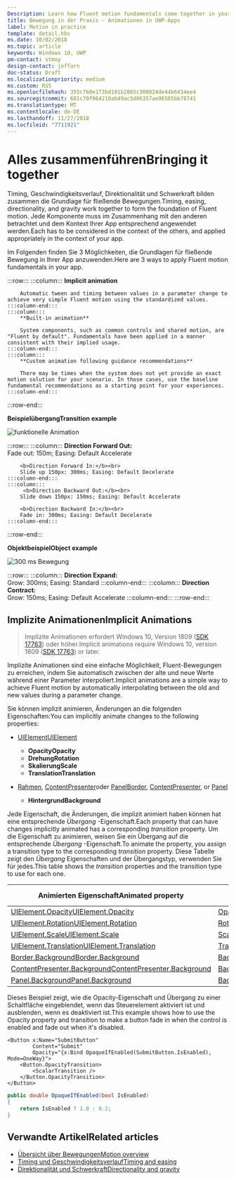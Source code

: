 ```yaml
---
Description: Learn how Fluent motion fundamentals come together in your app.
title: Bewegung in der Praxis – Animationen in UWP-Apps
label: Motion in practice
template: detail.hbs
ms.date: 10/02/2018
ms.topic: article
keywords: Windows 10, UWP
pm-contact: stmoy
design-contact: jeffarn
doc-status: Draft
ms.localizationpriority: medium
ms.custom: RS5
ms.openlocfilehash: 355c760e173bd101b2865c300824de44b6434ee4
ms.sourcegitcommit: 681c70f964210ab49ac5d06357ae96505bb78741
ms.translationtype: MT
ms.contentlocale: de-DE
ms.lasthandoff: 11/27/2018
ms.locfileid: "7711921"
---
```

# <a name="bringing-it-together"></a><span data-ttu-id="10932-103">Alles zusammenführen</span><span class="sxs-lookup"><span data-stu-id="10932-103">Bringing it together</span></span>

<span data-ttu-id="10932-104">Timing, Geschwindigkeitsverlauf, Direktionalität und Schwerkraft bilden zusammen die Grundlage für fließende Bewegungen.</span><span class="sxs-lookup"><span data-stu-id="10932-104">Timing, easing, directionality, and gravity work together to form the foundation of Fluent motion.</span></span> <span data-ttu-id="10932-105">Jede Komponente muss im Zusammenhang mit den anderen betrachtet und dem Kontext Ihrer App entsprechend angewendet werden.</span><span class="sxs-lookup"><span data-stu-id="10932-105">Each has to be considered in the context of the others, and applied appropriately in the context of your app.</span></span>

<span data-ttu-id="10932-106">Im Folgenden finden Sie 3 Möglichkeiten, die Grundlagen für fließende Bewegung in Ihrer App anzuwenden.</span><span class="sxs-lookup"><span data-stu-id="10932-106">Here are 3 ways to apply Fluent motion fundamentals in your app.</span></span>

:::row:::
    :::column:::
        **Implicit animation**

        Automatic tween and timing between values in a parameter change to achieve very simple Fluent motion using the standardized values.
    :::column-end:::
    :::column:::
        **Built-in animation**

        System components, such as common controls and shared motion, are "Fluent by default". Fundamentals have been applied in a manner consistent with their implied usage.
    :::column-end:::
    :::column:::
        **Custom animation following guidance recommendations**

        There may be times when the system does not yet provide an exact motion solution for your scenario. In those cases, use the baseline fundamental recommendations as a starting point for your experiences.
    :::column-end:::
:::row-end:::

**<span data-ttu-id="10932-107">Beispielübergang</span><span class="sxs-lookup"><span data-stu-id="10932-107">Transition example</span></span>**

![funktionelle Animation](images/pageRefresh.gif)

:::row:::
    :::column:::
        <b>Direction Forward Out:</b><br>
        Fade out: 150m; Easing: Default Accelerate

        <b>Direction Forward In:</b><br>
        Slide up 150px: 300ms; Easing: Default Decelerate
    :::column-end:::
    :::column:::
         <b>Direction Backward Out:</b><br>
        Slide down 150px: 150ms; Easing: Default Accelerate

        <b>Direction Backward In:</b><br>
        Fade in: 300ms; Easing: Default Decelerate
    :::column-end:::
:::row-end:::

**<span data-ttu-id="10932-109">Objektbeispiel</span><span class="sxs-lookup"><span data-stu-id="10932-109">Object example</span></span>**

 ![300 ms Bewegung](images/control.gif)

:::row:::
    :::column:::
        <b>Direction Expand:</b><br>
        Grow: 300ms; Easing: Standard
    :::column-end:::
    :::column:::
        <b>Direction Contract:</b><br>
        Grow: 150ms; Easing: Default Accelerate
    :::column-end:::
:::row-end:::

## <a name="implicit-animations"></a><span data-ttu-id="10932-111">Implizite Animationen</span><span class="sxs-lookup"><span data-stu-id="10932-111">Implicit Animations</span></span>

> <span data-ttu-id="10932-112">Implizite Animationen erfordert Windows 10, Version 1809 ([SDK 17763](https://developer.microsoft.com/windows/downloads/windows-10-sdk)) oder höher.</span><span class="sxs-lookup"><span data-stu-id="10932-112">Implicit animations require Windows 10, version 1809 ([SDK 17763](https://developer.microsoft.com/windows/downloads/windows-10-sdk)) or later.</span></span>


<span data-ttu-id="10932-113">Implizite Animationen sind eine einfache Möglichkeit, Fluent-Bewegungen zu erreichen, indem Sie automatisch zwischen der alte und neue Werte während einer Parameter interpoliert.</span><span class="sxs-lookup"><span data-stu-id="10932-113">Implicit animations are a simple way to achieve Fluent motion by automatically interpolating between the old and new values during a parameter change.</span></span>

<span data-ttu-id="10932-114">Sie können implizit animieren, Änderungen an die folgenden Eigenschaften:</span><span class="sxs-lookup"><span data-stu-id="10932-114">You can implicitly animate changes to the following properties:</span></span>

- [<span data-ttu-id="10932-115">UIElement</span><span class="sxs-lookup"><span data-stu-id="10932-115">UIElement</span></span>](/uwp/api/windows.ui.xaml.uielement)
  - **<span data-ttu-id="10932-116">Opacity</span><span class="sxs-lookup"><span data-stu-id="10932-116">Opacity</span></span>**
  - **<span data-ttu-id="10932-117">Drehung</span><span class="sxs-lookup"><span data-stu-id="10932-117">Rotation</span></span>**
  - **<span data-ttu-id="10932-118">Skalierung</span><span class="sxs-lookup"><span data-stu-id="10932-118">Scale</span></span>**
  - **<span data-ttu-id="10932-119">Translation</span><span class="sxs-lookup"><span data-stu-id="10932-119">Translation</span></span>**

- <span data-ttu-id="10932-120">[Rahmen](/uwp/api/windows.ui.xaml.controls.border), [ContentPresenter](/uwp/api/windows.ui.xaml.controls.contentpresenter)oder [Panel](/uwp/api/windows.ui.xaml.controls.panel)</span><span class="sxs-lookup"><span data-stu-id="10932-120">[Border](/uwp/api/windows.ui.xaml.controls.border), [ContentPresenter](/uwp/api/windows.ui.xaml.controls.contentpresenter), or [Panel](/uwp/api/windows.ui.xaml.controls.panel)</span></span>
  - **<span data-ttu-id="10932-121">Hintergrund</span><span class="sxs-lookup"><span data-stu-id="10932-121">Background</span></span>**

<span data-ttu-id="10932-122">Jede Eigenschaft, die Änderungen, die implizit animiert haben können hat eine entsprechende _Übergang_ -Eigenschaft.</span><span class="sxs-lookup"><span data-stu-id="10932-122">Each property that can have changes implicitly animated has a corresponding _transition_ property.</span></span> <span data-ttu-id="10932-123">Um die Eigenschaft zu animieren, weisen Sie ein Übergang auf die entsprechende _Übergang_ -Eigenschaft.</span><span class="sxs-lookup"><span data-stu-id="10932-123">To animate the property, you assign a transition type to the corresponding _transition_ property.</span></span> <span data-ttu-id="10932-124">Diese Tabelle zeigt den _Übergang_ Eigenschaften und der Übergangstyp, verwenden Sie für jedes.</span><span class="sxs-lookup"><span data-stu-id="10932-124">This table shows the _transition_ properties and the transition type to use for each one.</span></span>

| <span data-ttu-id="10932-125">Animierten Eigenschaft</span><span class="sxs-lookup"><span data-stu-id="10932-125">Animated property</span></span> | <span data-ttu-id="10932-126">Übergang-Eigenschaft</span><span class="sxs-lookup"><span data-stu-id="10932-126">Transition property</span></span> | <span data-ttu-id="10932-127">Implizite Übergangstyp</span><span class="sxs-lookup"><span data-stu-id="10932-127">Implicit transition type</span></span> |
| -- | -- | -- |
| [<span data-ttu-id="10932-128">UIElement.Opacity</span><span class="sxs-lookup"><span data-stu-id="10932-128">UIElement.Opacity</span></span>](/uwp/api/windows.ui.xaml.uielement.opacity) | [<span data-ttu-id="10932-129">OpacityTransition</span><span class="sxs-lookup"><span data-stu-id="10932-129">OpacityTransition</span></span>](/uwp/api/windows.ui.xaml.uielement.opacitytransition) | [<span data-ttu-id="10932-130">ScalarTransition</span><span class="sxs-lookup"><span data-stu-id="10932-130">ScalarTransition</span></span>](/uwp/api/windows.ui.xaml.scalartransition) |
| [<span data-ttu-id="10932-131">UIElement.Rotation</span><span class="sxs-lookup"><span data-stu-id="10932-131">UIElement.Rotation</span></span>](/uwp/api/windows.ui.xaml.uielement.rotation) | [<span data-ttu-id="10932-132">RotationTransition</span><span class="sxs-lookup"><span data-stu-id="10932-132">RotationTransition</span></span>](/uwp/api/windows.ui.xaml.uielement.rotationtransition) | [<span data-ttu-id="10932-133">ScalarTransition</span><span class="sxs-lookup"><span data-stu-id="10932-133">ScalarTransition</span></span>](/uwp/api/windows.ui.xaml.scalartransition) |
| [<span data-ttu-id="10932-134">UIElement.Scale</span><span class="sxs-lookup"><span data-stu-id="10932-134">UIElement.Scale</span></span>](/uwp/api/windows.ui.xaml.uielement.scale) | [<span data-ttu-id="10932-135">ScaleTransition</span><span class="sxs-lookup"><span data-stu-id="10932-135">ScaleTransition</span></span>](/uwp/api/windows.ui.xaml.uielement.scaletransition) | [<span data-ttu-id="10932-136">Vector3Transition</span><span class="sxs-lookup"><span data-stu-id="10932-136">Vector3Transition</span></span>](/uwp/api/windows.ui.xaml.uielement.vector3transition) |
| [<span data-ttu-id="10932-137">UIElement.Translation</span><span class="sxs-lookup"><span data-stu-id="10932-137">UIElement.Translation</span></span>](/uwp/api/windows.ui.xaml.uielement.scale) | [<span data-ttu-id="10932-138">TranslationTransition</span><span class="sxs-lookup"><span data-stu-id="10932-138">TranslationTransition</span></span>](/uwp/api/windows.ui.xaml.uielement.translationtransition) | [<span data-ttu-id="10932-139">Vector3Transition</span><span class="sxs-lookup"><span data-stu-id="10932-139">Vector3Transition</span></span>](/uwp/api/windows.ui.xaml.uielement.vector3transition) |
| [<span data-ttu-id="10932-140">Border.Background</span><span class="sxs-lookup"><span data-stu-id="10932-140">Border.Background</span></span>](/uwp/api/windows.ui.xaml.controls.border.background) | [<span data-ttu-id="10932-141">BackgroundTransition</span><span class="sxs-lookup"><span data-stu-id="10932-141">BackgroundTransition</span></span>](/uwp/api/windows.ui.xaml.controls.border.backgroundtransition) | [<span data-ttu-id="10932-142">BrushTransition</span><span class="sxs-lookup"><span data-stu-id="10932-142">BrushTransition</span></span>](//uwp/api/windows.ui.xaml.uielement.brushtransition) |
| [<span data-ttu-id="10932-143">ContentPresenter.Background</span><span class="sxs-lookup"><span data-stu-id="10932-143">ContentPresenter.Background</span></span>](/uwp/api/windows.ui.xaml.controls.contentpresenter.background) | [<span data-ttu-id="10932-144">BackgroundTransition</span><span class="sxs-lookup"><span data-stu-id="10932-144">BackgroundTransition</span></span>](/uwp/api/windows.ui.xaml.controls.contentpresenter.backgroundtransition) | [<span data-ttu-id="10932-145">BrushTransition</span><span class="sxs-lookup"><span data-stu-id="10932-145">BrushTransition</span></span>](//uwp/api/windows.ui.xaml.uielement.brushtransition) |
| [<span data-ttu-id="10932-146">Panel.Background</span><span class="sxs-lookup"><span data-stu-id="10932-146">Panel.Background</span></span>](/uwp/api/windows.ui.xaml.controls.panel.background) | [<span data-ttu-id="10932-147">BackgroundTransition</span><span class="sxs-lookup"><span data-stu-id="10932-147">BackgroundTransition</span></span>](/uwp/api/windows.ui.xaml.controls.panel.backgroundtransition)  | [<span data-ttu-id="10932-148">BrushTransition</span><span class="sxs-lookup"><span data-stu-id="10932-148">BrushTransition</span></span>](//uwp/api/windows.ui.xaml.uielement.brushtransition) |

<span data-ttu-id="10932-149">Dieses Beispiel zeigt, wie die Opacity-Eigenschaft und Übergang zu einer Schaltfläche eingeblendet, wenn das Steuerelement aktiviert ist und ausblenden, wenn es deaktiviert ist.</span><span class="sxs-lookup"><span data-stu-id="10932-149">This example shows how to use the Opacity property and transition to make a button fade in when the control is enabled and fade out when it's disabled.</span></span>

```xaml
<Button x:Name="SubmitButton"
        Content="Submit"
        Opacity="{x:Bind OpaqueIfEnabled(SubmitButton.IsEnabled), Mode=OneWay}">
    <Button.OpacityTransition>
        <ScalarTransition />
    </Button.OpacityTransition>
</Button>
```

```csharp
public double OpaqueIfEnabled(bool IsEnabled)
{
    return IsEnabled ? 1.0 : 0.2;
}
```

## <a name="related-articles"></a><span data-ttu-id="10932-150">Verwandte Artikel</span><span class="sxs-lookup"><span data-stu-id="10932-150">Related articles</span></span>

- [<span data-ttu-id="10932-151">Übersicht über Bewegungen</span><span class="sxs-lookup"><span data-stu-id="10932-151">Motion overview</span></span>](index.md)
- [<span data-ttu-id="10932-152">Timing und Geschwindigkeitsverlauf</span><span class="sxs-lookup"><span data-stu-id="10932-152">Timing and easing</span></span>](timing-and-easing.md)
- [<span data-ttu-id="10932-153">Direktionalität und Schwerkraft</span><span class="sxs-lookup"><span data-stu-id="10932-153">Directionality and gravity</span></span>](directionality-and-gravity.md)
